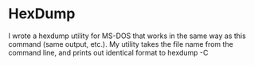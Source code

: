 # HexDump

I wrote a hexdump utility for MS-DOS that works in the same way as this command
(same output, etc.). My utility takes the file name from the command line, and
prints out identical format to hexdump -C
